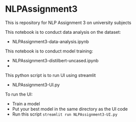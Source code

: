 
# NLPAssignment3

This is repository for NLP Assignment 3 on university subjects

  
This notebook is to conduct data analysis on the dataset:
- NLPAssignment3-data-analysis.ipynb

This notebook is to conduct model training:
- NLPAssignment3-distilbert-uncased.ipynb
- 
This python script is to run UI using streamlit
- NLPAssignment3-UI.py

To run the UI:
- Train a model
- Put your best model in the same directory as the UI code
- Run this script
```streamlit run NLPAssignment3-UI.py```